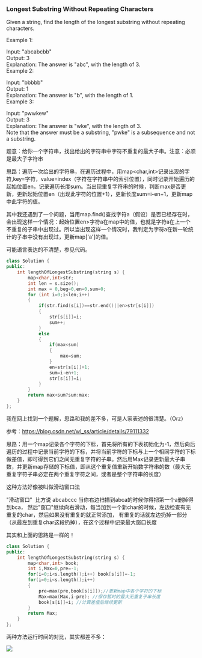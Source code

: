 ### Longest Substring Without Repeating Characters

Given a string, find the length of the longest substring without repeating characters.  

Example 1:  

Input: "abcabcbb"  
Output: 3   
Explanation: The answer is "abc", with the length of 3.   
Example 2:  

Input: "bbbbb"  
Output: 1  
Explanation: The answer is "b", with the length of 1.  
Example 3:

Input: "pwwkew"  
Output: 3  
Explanation: The answer is "wke", with the length of 3.  
Note that the answer must be a substring, "pwke" is a subsequence and not a substring.

题意：给你一个字符串，找出给出的字符串中字符不重复的最大子串。注意：必须是最大子字符串

思路：遍历一次给出的字符串，在遍历过程中，用map<char,int>记录出现的字符,key=字符，value=index（字符在字符串中的索引位置），同时记录开始遍历的起始位置en，记录遍历长度sum。当出现重复字符串的时候，判断max是否更新，更新起始位置en（出现此字符的位置+1），更新长度sum=i-en+1，更新map中此字符的值。

其中我还遇到了一个问题，当用map.find()查找字符a（假设）是否已经存在时，会出现这样一个情况：起始位置en>字符a在map中的值，也就是字符a在上一个不重复的子串中出现过。所以当出现这样一个情况时，我判定为字符a在新一轮统计的子串中没有出现过，更新map['a']的值。

可能语言表达的不清楚，参见代码。

```c++
class Solution {
public:
    int lengthOfLongestSubstring(string s) {
        map<char,int>str;   
        int len = s.size();
        int max = 0,beg=0,en=0,sum=0;
        for (int i=0;i<len;i++)
        {
            if(str.find(s[i])==str.end()||en>str[s[i]])
            {
                str[s[i]]=i;
                sum++;
            }
            else
            {
                if(max<sum)
                {
                    max=sum;
                }
                en=str[s[i]]+1;
                sum=i-en+1;
                str[s[i]]=i;
            }
        }
        return max<sum?sum:max;
    }
};
```

我在网上找到一个题解，思路和我的差不多，可是人家表述的很清楚。（Orz）

参考：https://blog.csdn.net/wl_ss/article/details/79111332

思路：用一个map记录各个字符的下标，首先将所有的下表初始化为-1，然后向后遍历的过程中记录当前字符的下标，并将当前字符的下标与上一个相同字符的下标做差值，即可得到它们之间无重复字符的子串。然后用Max记录更新最大子串数，并更新map存储的下标值，即从这个重复值重新开始数字符串的数（最大无重复字符子串必定在两个重复字符之间，或者是整个字符串的长度）



这种方法好像被叫做滑动窗口法


"滑动窗口" 
​    比方说 abcabccc 当你右边扫描到abca的时候你得把第一个a删掉得到bca，
​    然后"窗口"继续向右滑动，每当加到一个新char的时候，左边检查有无重复的char，
​    然后如果没有重复的就正常添加，
​    有重复的话就左边扔掉一部分（从最左到重复char这段扔掉），在这个过程中记录最大窗口长度



其实和上面的思路是一样的！


```c++
class Solution {
public:
    int lengthOfLongestSubstring(string s) {
        map<char,int> book;
        int i,Max=0,pre=-1;
        for(i=0;i<s.length();i++) book[s[i]]=-1;
        for(i=0;i<s.length();i++)
        {
            pre=max(pre,book[s[i]]);//更新map中各个字符的下标
            Max=max(Max,i-pre); //保存暂时的最大无重复子串长度
            book[s[i]]=i; //计算差值后继续更新
        }
        return Max;
    }
};

```
两种方法运行时间的对比，其实都差不多：

![](https://i.imgur.com/SitwQz8.png)




